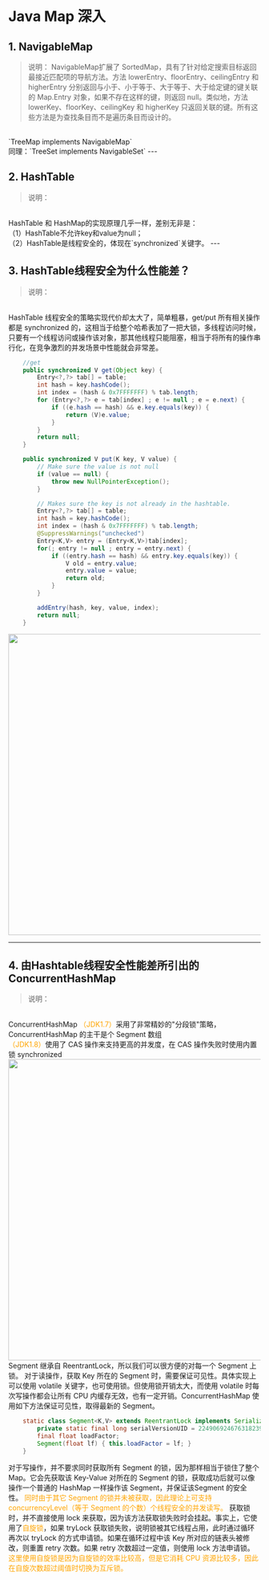 # Java Map 深入

## 1. NavigableMap

>说明：
NavigableMap扩展了 SortedMap，具有了针对给定搜索目标返回最接近匹配项的导航方法。方法 lowerEntry、floorEntry、ceilingEntry 和 higherEntry 分别返回与小于、小于等于、大于等于、大于给定键的键关联的 Map.Entry 对象，如果不存在这样的键，则返回 null。类似地，方法 lowerKey、floorKey、ceilingKey 和 higherKey 只返回关联的键。所有这些方法是为查找条目而不是遍历条目而设计的。
</br>
`TreeMap implements NavigableMap<K,V>`
</br>
同理：`TreeSet implements NavigableSet<E>`
---

## 2. HashTable

>说明：
</br>
HashTable 和 HashMap的实现原理几乎一样，差别无非是：
</br>
（1）HashTable不允许key和value为null；
</br>
（2）HashTable是线程安全的，体现在`synchronized`关键字。
---

## 3. HashTable线程安全为什么性能差？

>说明：
</br>
HashTable 线程安全的策略实现代价却太大了，简单粗暴，get/put 所有相关操作都是 synchronized 的，这相当于给整个哈希表加了一把大锁，多线程访问时候，只要有一个线程访问或操作该对象，那其他线程只能阻塞，相当于将所有的操作串行化，在竞争激烈的并发场景中性能就会非常差。

```java
    //get
    public synchronized V get(Object key) {
        Entry<?,?> tab[] = table;
        int hash = key.hashCode();
        int index = (hash & 0x7FFFFFFF) % tab.length;
        for (Entry<?,?> e = tab[index] ; e != null ; e = e.next) {
            if ((e.hash == hash) && e.key.equals(key)) {
                return (V)e.value;
            }
        }
        return null;
    }

    public synchronized V put(K key, V value) {
        // Make sure the value is not null
        if (value == null) {
            throw new NullPointerException();
        }

        // Makes sure the key is not already in the hashtable.
        Entry<?,?> tab[] = table;
        int hash = key.hashCode();
        int index = (hash & 0x7FFFFFFF) % tab.length;
        @SuppressWarnings("unchecked")
        Entry<K,V> entry = (Entry<K,V>)tab[index];
        for(; entry != null ; entry = entry.next) {
            if ((entry.hash == hash) && entry.key.equals(key)) {
                V old = entry.value;
                entry.value = value;
                return old;
            }
        }

        addEntry(hash, key, value, index);
        return null;
    }
```

<img src="https://github.com/frank-lam/2019_campus_apply/raw/master/notes/pics/hashtable-ds.png" width="600px">

---

## 4. 由Hashtable线程安全性能差所引出的ConcurrentHashMap

>说明：
</br>
ConcurrentHashMap <font color="orange">（JDK1.7）</font>采用了非常精妙的"分段锁"策略，ConcurrentHashMap 的主干是个 Segment 数组
</br>
<font color="orange">（JDK1.8）</font>使用了 CAS 操作来支持更高的并发度，在 CAS 操作失败时使用内置锁 synchronized
<img src="https://github.com/frank-lam/2019_campus_apply/raw/master/notes/pics/hashmap-ds.png" width="600px">
</br>
Segment 继承自 ReentrantLock，所以我们可以很方便的对每一个 Segment 上锁。
对于读操作，获取 Key 所在的 Segment 时，需要保证可见性。具体实现上可以使用 volatile 关键字，也可使用锁。但使用锁开销太大，而使用 volatile 时每次写操作都会让所有 CPU 内缓存无效，也有一定开销。ConcurrentHashMap 使用如下方法保证可见性，取得最新的 Segment。

```java
    static class Segment<K,V> extends ReentrantLock implements Serializable {
        private static final long serialVersionUID = 2249069246763182397L;
        final float loadFactor;
        Segment(float lf) { this.loadFactor = lf; }
    }
```

对于写操作，并不要求同时获取所有 Segment 的锁，因为那样相当于锁住了整个 Map。它会先获取该 Key-Value 对所在的 Segment 的锁，获取成功后就可以像操作一个普通的 HashMap 一样操作该 Segment，并保证该Segment 的安全性。 <font color="orange">同时由于其它 Segment 的锁并未被获取，因此理论上可支持 concurrencyLevel（等于 Segment 的个数）个线程安全的并发读写。</font>
获取锁时，并不直接使用 lock 来获取，因为该方法获取锁失败时会挂起。事实上，它使用了<font color="orange">自旋锁</font>，如果 tryLock 获取锁失败，说明锁被其它线程占用，此时通过循环再次以 tryLock 的方式申请锁。如果在循环过程中该 Key 所对应的链表头被修改，则重置 retry 次数。如果 retry 次数超过一定值，则使用 lock 方法申请锁。
<font color="orange">这里使用自旋锁是因为自旋锁的效率比较高，但是它消耗 CPU 资源比较多，因此在自旋次数超过阈值时切换为互斥锁。</font>